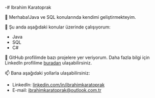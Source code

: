 -# Ibrahim Karatoprak

👋 Merhaba!Java ve SQL konularında kendimi geliştirmekteyim.

🌱 Şu anda aşağıdaki konular üzerinde çalışıyorum:

- Java
- SQL
- C#

💼 GitHub profilimde bazı projelere yer veriyorum. Daha fazla bilgi için LinkedIn profilime [buradan](https://www.linkedin.com/in/ibrahimkaratoprak) ulaşabilirsiniz.

📫 Bana aşağıdaki yollarla ulaşabilirsiniz:

- LinkedIn: [linkedin.com/in/ibrahimkaratoprak](https://www.linkedin.com/in/ibrahimkaratoprak)
- E-mail: ibrahimkaratoprak@outlook.com.tr

